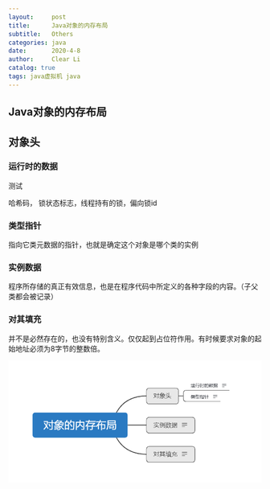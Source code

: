 ```yaml
---
layout:     post
title:      Java对象的内存布局
subtitle:   Others
categories: java
date:       2020-4-8
author:     Clear Li
catalog: true
tags: java虚拟机 java
---
```


## Java对象的内存布局

## 对象头

### 运行时的数据

测试







哈希码， 锁状态标志，线程持有的锁，偏向锁id

### 类型指针

指向它类元数据的指针，也就是确定这个对象是哪个类的实例

### 实例数据

程序所存储的真正有效信息，也是在程序代码中所定义的各种字段的内容。（子父类都会被记录）

### 对其填充

并不是必然存在的，也没有特别含义。仅仅起到占位符作用。有时候要求对象的起始地址必须为8字节的整数倍。

![](/img/1.png)



